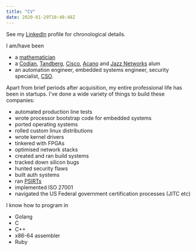 ```yaml
---
title: "CV"
date: 2020-01-29T10:40:48Z
---
```


See my [LinkedIn](https://www.linkedin.com/in/steven-james-johnstone/) profile for chronological details.

I am/have been

* a [mathematician](https://www.gla.ac.uk/research/az/cmals/)
* a [Codian](https://en.wikipedia.org/wiki/Codian), [Tandberg](https://en.wikipedia.org/wiki/Tandberg), [Cisco](https://cisco.com), [Acano](https://www.acano.com/) and [Jazz Networks](https://jazznetworks.com) alum
* an automation engineer, embedded systems engineer, security specialist, [CSO](https://en.wikipedia.org/wiki/Chief_security_officer).

Apart from brief periods after acquisition, my entire professional life has been in startups. I've done a wide variety of things to build these companies:

* automated production line tests
* wrote processor bootstrap code for embedded systems
* ported operating systems
* rolled custom linux distributions
* wrote kernel drivers
* tinkered with FPGAs
* optimised network stacks
* created and ran build systems
* tracked down silicon bugs
* hunted security flaws
* built auth systems
* ran [PSIRTs](https://www.first.org/education/FIRST_PSIRT_Service_Framework_v1.0)
* implemented ISO 27001
* navigated the US Federal government certification processes (JITC etc)

I know how to program in

* Golang
* C
* C++
* x86-64 assembler
* Ruby
